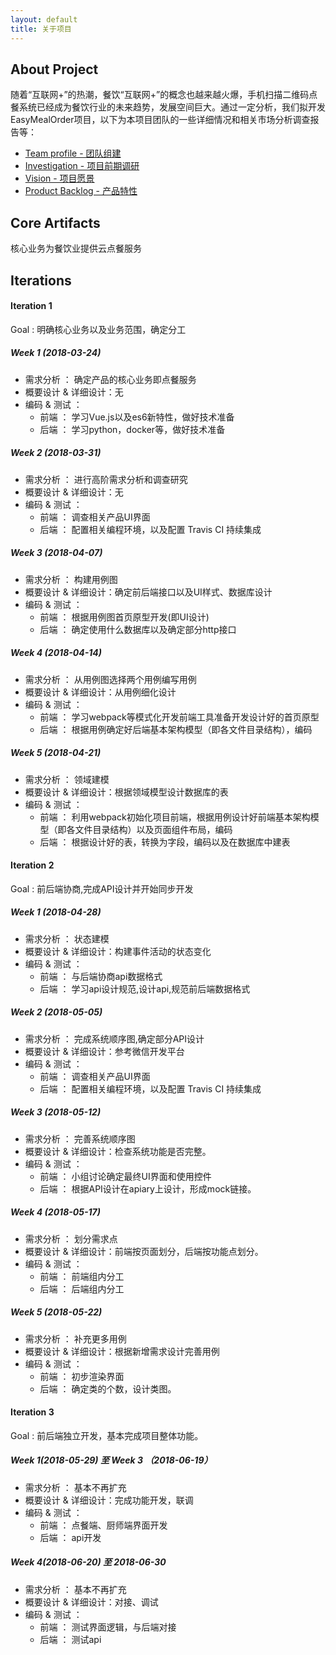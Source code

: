 ```yaml
---
layout: default
title: 关于项目
---
```


## About Project
随着“互联网+”的热潮，餐饮“互联网+”的概念也越来越火爆，手机扫描二维码点餐系统已经成为餐饮行业的未来趋势，发展空间巨大。通过一定分析，我们拟开发EasyMealOrder项目，以下为本项目团队的一些详细情况和相关市场分析调查报告等：

- [Team profile - 团队组建](team_profile)
- [Investigation - 项目前期调研](investigation)
- [Vision - 项目愿景](vision)
- [Product Backlog - 产品特性](backlog_initial)

## Core Artifacts
核心业务为餐饮业提供云点餐服务
## Iterations
#### Iteration 1 
Goal : 明确核心业务以及业务范围，确定分工
##### Week 1 (2018-03-24)
- 需求分析 ： 确定产品的核心业务即点餐服务
- 概要设计 & 详细设计：无
- 编码 & 测试 ：
  - 前端 ： 学习Vue.js以及es6新特性，做好技术准备
  - 后端 ： 学习python，docker等，做好技术准备
##### Week 2 (2018-03-31)
- 需求分析 ： 进行高阶需求分析和调查研究
- 概要设计 & 详细设计：无
- 编码 & 测试 ：
  - 前端 ： 调查相关产品UI界面
  - 后端 ： 配置相关编程环境，以及配置 Travis CI 持续集成
##### Week 3 (2018-04-07)
- 需求分析 ： 构建用例图
- 概要设计 & 详细设计：确定前后端接口以及UI样式、数据库设计
- 编码 & 测试 ：
  - 前端 ： 根据用例图首页原型开发(即UI设计)
  - 后端 ： 确定使用什么数据库以及确定部分http接口
##### Week 4 (2018-04-14)
- 需求分析 ： 从用例图选择两个用例编写用例
- 概要设计 & 详细设计：从用例细化设计
- 编码 & 测试 ：
  - 前端 ： 学习webpack等模式化开发前端工具准备开发设计好的首页原型
  - 后端 ： 根据用例确定好后端基本架构模型（即各文件目录结构），编码
##### Week 5 (2018-04-21)
- 需求分析 ： 领域建模
- 概要设计 & 详细设计：根据领域模型设计数据库的表
- 编码 & 测试 ：
  - 前端 ： 利用webpack初始化项目前端，根据用例设计好前端基本架构模型（即各文件目录结构）以及页面组件布局，编码
  - 后端 ： 根据设计好的表，转换为字段，编码以及在数据库中建表

#### Iteration 2
Goal : 前后端协商,完成API设计并开始同步开发
##### Week 1 (2018-04-28)
- 需求分析 ： 状态建模
- 概要设计 & 详细设计：构建事件活动的状态变化
- 编码 & 测试 ：
  - 前端 ： 与后端协商api数据格式
  - 后端 ： 学习api设计规范,设计api,规范前后端数据格式
##### Week 2 (2018-05-05)
- 需求分析 ： 完成系统顺序图,确定部分API设计
- 概要设计 & 详细设计：参考微信开发平台
- 编码 & 测试 ：
  - 前端 ： 调查相关产品UI界面
  - 后端 ： 配置相关编程环境，以及配置 Travis CI 持续集成
##### Week 3 (2018-05-12)
- 需求分析 ： 完善系统顺序图
- 概要设计 & 详细设计：检查系统功能是否完整。
- 编码 & 测试 ：
  - 前端 ： 小组讨论确定最终UI界面和使用控件
  - 后端 ： 根据API设计在apiary上设计，形成mock链接。
##### Week 4 (2018-05-17)
- 需求分析 ： 划分需求点
- 概要设计 & 详细设计：前端按页面划分，后端按功能点划分。
- 编码 & 测试 ：
  - 前端 ： 前端组内分工
  - 后端 ： 后端组内分工
##### Week 5 (2018-05-22)
- 需求分析 ： 补充更多用例
- 概要设计 & 详细设计：根据新增需求设计完善用例
- 编码 & 测试 ：
  - 前端 ： 初步渲染界面
  - 后端 ： 确定类的个数，设计类图。


#### Iteration 3

Goal : 前后端独立开发，基本完成项目整体功能。

##### Week 1(2018-05-29)  至  Week 3 （2018-06-19）

- 需求分析 ： 基本不再扩充
- 概要设计 & 详细设计：完成功能开发，联调
- 编码 & 测试 ：
  - 前端 ： 点餐端、厨师端界面开发
  - 后端 ： api开发

##### Week 4(2018-06-20)  至  2018-06-30

- 需求分析 ： 基本不再扩充
- 概要设计 & 详细设计：对接、调试
- 编码 & 测试 ：
  - 前端 ： 测试界面逻辑，与后端对接
  - 后端 ： 测试api

